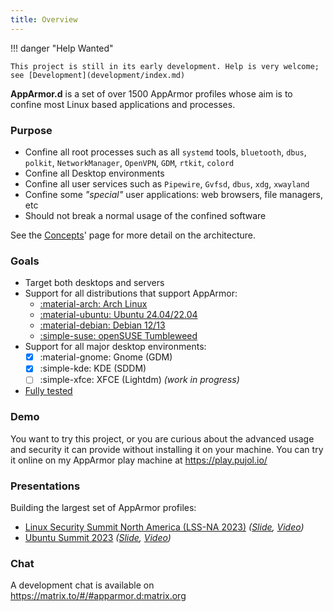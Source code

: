 ```yaml
---
title: Overview
---
```


!!! danger "Help Wanted"

    This project is still in its early development. Help is very welcome; see [Development](development/index.md)

**AppArmor.d** is a set of over 1500 AppArmor profiles whose aim is to confine most Linux based applications and processes.

### Purpose

- Confine all root processes such as all `systemd` tools, `bluetooth`, `dbus`, `polkit`, `NetworkManager`, `OpenVPN`, `GDM`, `rtkit`, `colord`
- Confine all Desktop environments
- Confine all user services such as `Pipewire`, `Gvfsd`, `dbus`, `xdg`, `xwayland`
- Confine some *"special"* user applications: web browsers, file managers, etc
- Should not break a normal usage of the confined software

See the [Concepts](concepts.md)' page for more detail on the architecture.

### Goals

- Target both desktops and servers
- Support for all distributions that support AppArmor:
    * [:material-arch: Arch Linux](install.md#archlinux)
    * [:material-ubuntu: Ubuntu 24.04/22.04](install.md#ubuntu)
    * [:material-debian: Debian 12/13](install.md#debian)
    * [:simple-suse: openSUSE Tumbleweed](install.md#opensuse)
- Support for all major desktop environments:
    - [x] :material-gnome: Gnome (GDM)
    - [x] :simple-kde: KDE (SDDM)
    - [ ] :simple-xfce: XFCE (Lightdm) *(work in progress)*
- [Fully tested](development/tests.md)

### Demo

You want to try this project, or you are curious about the advanced usage and security it can provide without installing it on your machine. You can try it online on my AppArmor play machine at https://play.pujol.io/

### Presentations

Building the largest set of AppArmor profiles:

- [Linux Security Summit North America (LSS-NA 2023)](https://events.linuxfoundation.org/linux-security-summit-north-america/) *([Slide](https://lssna2023.sched.com/event/1K7bI/building-the-largest-working-set-of-apparmor-profiles-alexandre-pujol-the-collaboratory-tudublin), [Video](https://www.youtube.com/watch?v=OzyalrOzxE8))*
- [Ubuntu Summit 2023](https://events.canonical.com/event/31/) *([Slide](https://events.canonical.com/event/31/contributions/209/), [Video](https://www.youtube.com/watch?v=GK1J0TlxnFI))*

### Chat

A development chat is available on https://matrix.to/#/#apparmor.d:matrix.org
